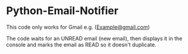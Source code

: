 # Python-Email-Notifier

This code only works for Gmail e.g. (Example@gmail.com)

The code waits for an UNREAD email (new email), then displays it in the console and marks the email as READ so it doesn't duplicate.
